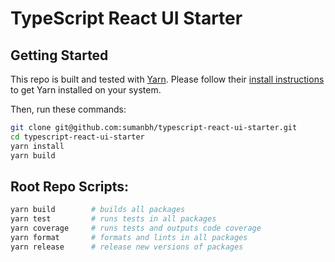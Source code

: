 # TypeScript React UI Starter

## Getting Started

This repo is built and tested with [Yarn](https://yarnpkg.com). Please follow their [install instructions](https://yarnpkg.com/getting-started/install) to get Yarn installed on your system.

Then, run these commands:

```sh
git clone git@github.com:sumanbh/typescript-react-ui-starter.git
cd typescript-react-ui-starter
yarn install
yarn build
```

## Root Repo Scripts:

```sh
yarn build        # builds all packages
yarn test         # runs tests in all packages
yarn coverage     # runs tests and outputs code coverage
yarn format       # formats and lints in all packages
yarn release      # release new versions of packages
```
